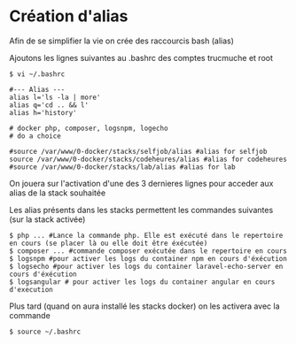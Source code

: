 # Création d'alias

Afin de se simplifier la vie on crée des raccourcis bash (alias)

Ajoutons les lignes suivantes au .bashrc des comptes trucmuche et root

```
$ vi ~/.bashrc
``` 

```vim
#--- Alias ---
alias l='ls -la | more'
alias q='cd .. && l'
alias h='history'

# docker php, composer, logsnpm, logecho
# do a choice

#source /var/www/0-docker/stacks/selfjob/alias #alias for selfjob
source /var/www/0-docker/stacks/codeheures/alias #alias for codeheures
#source /var/www/0-docker/stacks/lab/alias #alias for lab
```

On jouera sur l'activation d'une des 3 dernieres lignes pour acceder aux alias de la stack souhaitée

Les alias présents dans les stacks permettent les commandes suivantes (sur la stack activée)
```
$ php ... #Lance la commande php. Elle est exécuté dans le repertoire en cours (se placer là ou elle doit être éxécutée)
$ composer ... #commande composer exécutée dans le repertoire en cours
$ logsnpm #pour activer les logs du container npm en cours d'éxécution
$ logsecho #pour activer les logs du container laravel-echo-server en cours d'éxécution
$ logsangular # pour activer les logs du container angular en cours d'execution
```

Plus tard (quand on aura installé les stacks docker) on les activera avec la commande 

```
$ source ~/.bashrc
```
